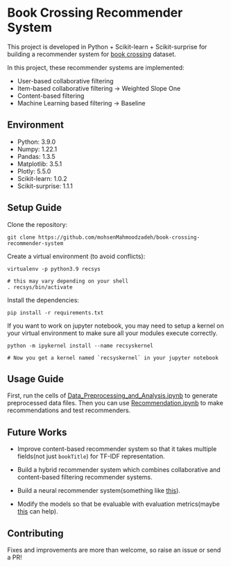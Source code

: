 
# Book Crossing Recommender System

This project is developed in Python + Scikit-learn + Scikit-surprise for building a recommender system for [book crossing](http://www2.informatik.uni-freiburg.de/~cziegler/BX/) dataset. 

In this project, these recommender systems are implemented:
- User-based collaborative filtering
- Item-based collaborative filtering -> Weighted Slope One
- Content-based filtering
- Machine Learning based filtering -> Baseline
  

## Environment

- Python: 3.9.0
- Numpy: 1.22.1
- Pandas: 1.3.5
- Matplotlib: 3.5.1
- Plotly: 5.5.0
- Scikit-learn: 1.0.2
- Scikit-surprise: 1.1.1

  
## Setup Guide

Clone the repository:

```
git clone https://github.com/mohsenMahmoodzadeh/book-crossing-recommender-system
```

Create a virtual environment (to avoid conflicts):

```
virtualenv -p python3.9 recsys

# this may vary depending on your shell
. recsys/bin/activate
```

Install the dependencies:

```
pip install -r requirements.txt
```

If you want to work on jupyter notebook, you may need to setup a kernel on your virtual environment to make sure all your modules execute correctly.
```
python -m ipykernel install --name recsyskernel

# Now you get a kernel named `recsyskernel` in your jupyter notebook
```  

## Usage Guide

First, run the cells of [Data_Preprocessing_and_Analysis.ipynb](https://github.com/mohsenMahmoodzadeh/book-crossing-recommender-system/blob/master/Data_Preprocessing_and_Analysis.ipynb) to generate preprocessed data files. Then you can use [Recommendation.ipynb](https://github.com/mohsenMahmoodzadeh/book-crossing-recommender-system/blob/master/Recommendation.ipynb) to make recommendations and test recommenders.


## Future Works

- Improve content-based recommender system so that it takes multiple fields(not just `bookTitle`) for TF-IDF representation.

- Build a hybrid recommender system which combines collaborative and content-based filtering recommender systems.
  
- Build a neural recommender system(something like [this](https://blog.tensorflow.org/2020/09/introducing-tensorflow-recommenders.html)).

- Modify the models so that be evaluable with evaluation metrics(maybe [this](https://github.com/statisticianinstilettos/recmetrics) can help).

## Contributing

Fixes and improvements are more than welcome, so raise an issue or send a PR!
